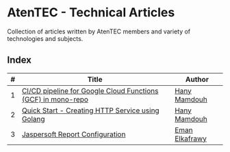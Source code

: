 # AtenTEC - Technical Articles
Collection of articles written by AtenTEC members and variety of technologies and subjects.

## Index
| # | Title | Author
| - | - | -
| 1 | [CI/CD pipeline for Google Cloud Functions (GCF) in mono-repo](CICD.for.Google.Cloud.Functions.in.mono.repo.md) | [Hany Mamdouh](https://github.com/hanymamdouh82)
| 2 | [Quick Start - Creating HTTP Service using Golang](Creating.HTTP.Service.using.Golang(quick_start).md) | [Hany Mamdouh](https://github.com/hanymamdouh82)
| 3 | [Jaspersoft Report Configuration](jaspersoft.report.configuration.md) | [Eman Elkafrawy](https://github.com/EmanElkfrawy)